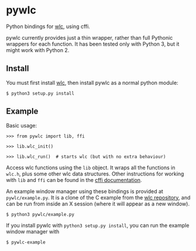 
pywlc
====

Python bindings for [wlc](https://github.com/Cloudef/wlc), using cffi.

pywlc currently provides just a thin wrapper, rather than full
Pythonic wrappers for each function. It has been tested only with
Python 3, but it might work with Python 2.

Install
-------

You must first install [wlc](https://github.com/Cloudef/wlc), then
install pywlc as a normal python module:

    $ python3 setup.py install

Example
-------

Basic usage:

    >>> from pywlc import lib, ffi

    >>> lib.wlc_init()
    
    >>> lib.wlc_run()  # starts wlc (but with no extra behaviour)
    
Access wlc functions using the `lib` object. It wraps all the
functions in `wlc.h`, plus some other wlc data structures. Other
instructions for working with `lib` and `ffi` can be found in
the
[cffi documentation](http://cffi.readthedocs.io/en/latest/using.html).

An example window manager using these bindings is provided at
`pywlc/example.py`. It is a clone of the C example from
the
[wlc repository](https://github.com/Cloudef/wlc/blob/master/example/example.c),
and can be run from inside an X session (where it will appear as a new
window).

    $ python3 pywlc/example.py

If you install pywlc with `python3 setup.py install`, you can run the
example window manager with 

    $ pywlc-example
